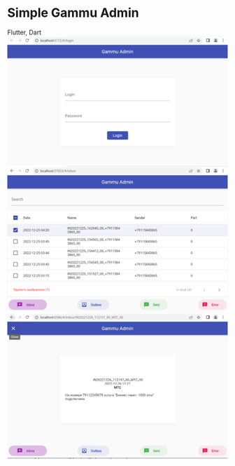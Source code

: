 # Simple Gammu Admin
Flutter, Dart
![Screen](./screens/screen1.png?raw=true)
![Screen](./screens/screen2.png?raw=true)
![Screen](./screens/screen3.png?raw=true)
